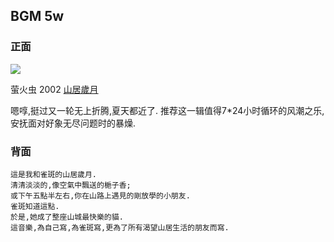 ## BGM 5w

### 正面

![][image-1]

萤火虫  2002 [山居歲月][1] 

嗯啍,挺过又一轮无上折腾,夏天都近了.
推荐这一辑值得7\*24小时循环的风潮之乐,安抚面对好象无尽问题时的暴燥.

### 背面

	這是我和雀斑的山居歲月. 
	清清淡淡的,像空氣中飄送的梔子香;
	或下午五點半左右,你在山路上遇見的剛放學的小朋友. 
	雀斑知道這點. 
	於是,她成了整座山城最快樂的貓. 
	這音樂,為自己寫,為雀斑寫,更為了所有渴望山居生活的朋友而寫.  

[1]:	(http://music.douban.com/subject/1507397/)

[image-1]:	http://img.xiami.net/images/album/img11/24011/1711851465708047_2.jpg